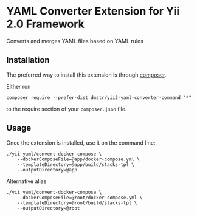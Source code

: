 YAML Converter Extension for Yii 2.0 Framework
==============================================
Converts and merges YAML files based on YAML rules

Installation
------------

The preferred way to install this extension is through [composer](http://getcomposer.org/download/).

Either run

```
composer require --prefer-dist dmstr/yii2-yaml-converter-command "*"
```

to the require section of your `composer.json` file.


Usage
-----

Once the extension is installed, use it on the command line:

    ./yii yaml/convert-docker-compose \
        --dockerComposeFile=@app/docker-compose.yml \
        --templateDirectory=@app/build/stacks-tpl \
        --outputDirectory=@app
        
Alternative alias        

    ./yii yaml/convert-docker-compose \
        --dockerComposeFile=@root/docker-compose.yml \
        --templateDirectory=@root/build/stacks-tpl \
        --outputDirectory=@root
